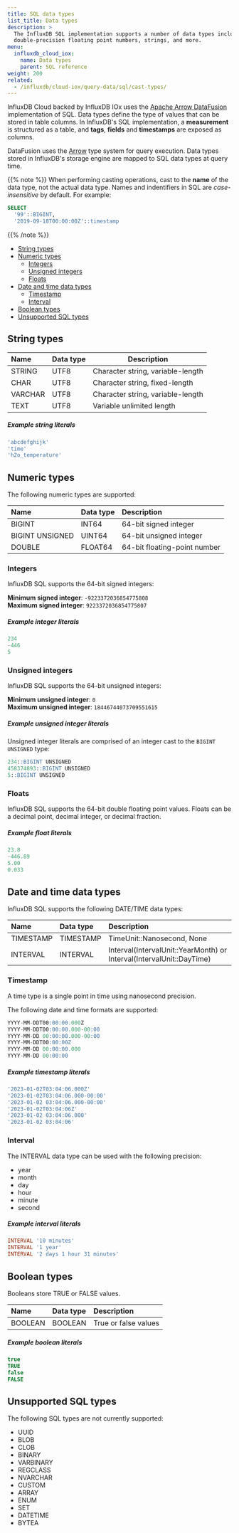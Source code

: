 ```yaml
---
title: SQL data types
list_title: Data types
description: >
  The InfluxDB SQL implementation supports a number of data types including 64-bit integers,
  double-precision floating point numbers, strings, and more.
menu:
  influxdb_cloud_iox:
    name: Data types
    parent: SQL reference
weight: 200
related:
  - /influxdb/cloud-iox/query-data/sql/cast-types/
---
```


InfluxDB Cloud backed by InfluxDB IOx uses the [Apache Arrow DataFusion](https://arrow.apache.org/datafusion/) implementation of SQL.
Data types define the type of values that can be stored in table columns.
In InfluxDB's SQL implementation, a **measurement** is structured as a table,
and  **tags**, **fields** and **timestamps** are exposed as columns.

DataFusion uses the [Arrow](https://arrow.apache.org/) type system for query execution.
Data types stored in InfluxDB's storage engine are mapped to SQL data types at query time. 

{{% note %}}
When performing casting operations, cast to the **name** of the data type, not the actual data type. 
Names and indentifiers in SQL are _case-insensitive_ by default. For example:

```sql
SELECT
  '99'::BIGINT, 
  '2019-09-18T00:00:00Z'::timestamp
```
{{% /note %}}

- [String types](#string-types)
- [Numeric types](#numeric-types)
  - [Integers](#integers)
  - [Unsigned integers](#unsigned-integers)
  - [Floats](#floats)
- [Date and time data types](#date-and-time-data-types)
  - [Timestamp](#timestamp)
  - [Interval ](#interval-)
- [Boolean types](#boolean-types)
- [Unsupported SQL types](#unsupported-sql-types)

## String types

| Name    | Data type | Description                       |
| :------ | :-------- | --------------------------------- |
| STRING  | UTF8      | Character string, variable-length |
| CHAR    | UTF8      | Character string, fixed-length    |
| VARCHAR | UTF8      | Character string, variable-length |
| TEXT    | UTF8      | Variable unlimited length         |

##### Example string literals

```sql
'abcdefghijk'
'time'
'h2o_temperature'
```

## Numeric types

The following numeric types are supported:

| Name            | Data type | Description                  |
| :-------------- | :-------- | :--------------------------- |
| BIGINT          | INT64     | 64-bit signed integer        |
| BIGINT UNSIGNED | UINT64    | 64-bit unsigned integer      |
| DOUBLE          | FLOAT64   | 64-bit floating-point number |

### Integers

InfluxDB SQL supports the 64-bit signed integers:

**Minimum signed integer**: `-9223372036854775808`  
**Maximum signed integer**: `9223372036854775807`

##### Example integer literals

```sql
234
-446
5
```

### Unsigned integers

InfluxDB SQL supports the 64-bit unsigned integers:

**Minimum unsigned integer**: `0`  
**Maximum unsigned integer**: `18446744073709551615`

##### Example unsigned integer literals

Unsigned integer literals are comprised of an integer cast to the `BIGINT UNSIGNED` type:

```sql
234::BIGINT UNSIGNED
458374893::BIGINT UNSIGNED
5::BIGINT UNSIGNED
```

### Floats

InfluxDB SQL supports the 64-bit double floating point values.
Floats can be a decimal point, decimal integer, or decimal fraction.

##### Example float literals

```sql
23.8
-446.89
5.00
0.033
```

## Date and time data types

InfluxDB SQL supports the following DATE/TIME data types:

| Name      | Data type | Description                                                          |
| :-------- | :-------- | :------------------------------------------------------------------- |
| TIMESTAMP | TIMESTAMP | TimeUnit::Nanosecond, None                                           |
| INTERVAL  | INTERVAL  | Interval(IntervalUnit::YearMonth) or Interval(IntervalUnit::DayTime) |

### Timestamp

A time type is a single point in time using nanosecond precision.  

The following date and time formats are supported:

```sql
YYYY-MM-DDT00:00:00.000Z 
YYYY-MM-DDT00:00:00.000-00:00 
YYYY-MM-DD 00:00:00.000-00:00 
YYYY-MM-DDT00:00:00Z
YYYY-MM-DD 00:00:00.000
YYYY-MM-DD 00:00:00
```

##### Example timestamp literals

```sql
'2023-01-02T03:04:06.000Z'
'2023-01-02T03:04:06.000-00:00'
'2023-01-02 03:04:06.000-00:00'
'2023-01-02T03:04:06Z'
'2023-01-02 03:04:06.000'
'2023-01-02 03:04:06'
```

### Interval 

The INTERVAL data type can be used with the following precision: 

- year
- month
- day
- hour
- minute
- second

##### Example interval literals
```sql
INTERVAL '10 minutes'
INTERVAL '1 year'
INTERVAL '2 days 1 hour 31 minutes'
```

## Boolean types

Booleans store TRUE or FALSE values. 

| Name    | Data type | Description          |
| :------ | :-------- | :------------------- |
| BOOLEAN | BOOLEAN   | True or false values |

##### Example boolean literals

```sql
true
TRUE
false
FALSE
```

## Unsupported SQL types

The following SQL types are not currently supported:

- UUID
- BLOB
- CLOB
- BINARY
- VARBINARY
- REGCLASS
- NVARCHAR
- CUSTOM
- ARRAY
- ENUM
- SET
- DATETIME
- BYTEA
